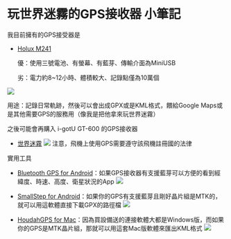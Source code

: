 玩世界迷霧的GPS接收器 小筆記
====

我目前擁有的GPS接受器是

* [Holux M241](http://www.pcstore.com.tw/holux/M13373672.htm)

	優：使用三號電池、有螢幕、有藍芽、傳輸介面為MiniUSB

	劣：電力約8~12小時、體積較大、記錄點僅為10萬個
	
	
![](https://photo.hy31.net/2015/GPS/1.jpg)

	

用途：記錄日常軌跡，然後可以會出成GPX或是KML格式，餵給Google Maps或是其他需要GPS的服務用（像我是把他拿來玩世界迷霧）


之後可能會再購入 i-gotU GT-600 的GPS接收器


* [世界迷霧](http://zh-hant.fogofworld.com)
![](https://photo.hy31.net/2015/GPS/2.png)
注意，飛機上使用GPS需要遵守該飛機註冊國的法律
   
   


實用工具

* [Bluetooth GPS for Android](https://play.google.com/store/apps/details?id=googoo.android.btgps)：如果GPS接收器有支援藍芽可以方便的看到經緯度、時速、高度、衛星狀況的App
![](https://photo.hy31.net/2015/GPS/3.png)



* [SmallStep for Android](https://play.google.com/store/apps/details?id=jp.karaxa.smallstep)：如果你的GPS有支援藍芽且剛好晶片組是MTK的，就可以用這軟體直接下載GPX的路徑檔
![](https://photo.hy31.net/2015/GPS/4.png)




* [HoudahGPS for Mac](http://www.macupdate.com/app/mac/25240/houdahgps)：因為買設備送的連接軟體大都是Windows版，而如果你的GPS是MTK晶片組，那就可以用這套Mac版軟體來匯出KML格式
![](https://photo.hy31.net/2015/GPS/5.png)




